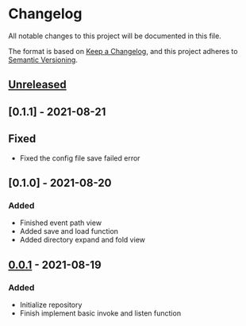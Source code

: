 # Changelog
All notable changes to this project will be documented in this file.

The format is based on [Keep a Changelog](https://keepachangelog.com/en/1.0.0/),
and this project adheres to [Semantic Versioning](https://semver.org/spec/v2.0.0.html).

## [Unreleased]

## [0.1.1] - 2021-08-21
## Fixed
- Fixed the config file save failed error

## [0.1.0] - 2021-08-20
### Added
- Finished event path view
- Added save and load function
- Added directory expand and fold view

## [0.0.1] - 2021-08-19
### Added
- Initialize repository
- Finish implement basic invoke and listen function

[Unreleased]: https://github.com/Fangjun-Zhou/Unity-Global-Event-System
[0.0.1]: https://github.com/Fangjun-Zhou/Unity-Global-Event-System/releases/tag/v0.0.1